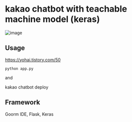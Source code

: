 # kakao chatbot with teachable machine model (keras)

![image](https://user-images.githubusercontent.com/49181231/83302229-e9574b00-a235-11ea-958d-054737078b3d.png)


## Usage

https://yohai.tistory.com/50

```
python app.py
```

and

kakao chatbot deploy


## Framework

Goorm IDE, Flask, Keras

